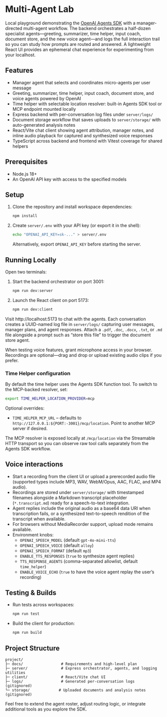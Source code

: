 # Multi-Agent Lab

Local playground demonstrating the [OpenAI Agents SDK](https://github.com/openai/openai-agents-js) with a manager-directed multi-agent workflow. The backend orchestrates a half-dozen specialist agents—greeting, summarizer, time helper, input coach, document store, and the new voice agent—and logs the full interaction trail so you can study how prompts are routed and answered. A lightweight React UI provides an ephemeral chat experience for experimenting from your localhost.

## Features
- Manager agent that selects and coordinates micro-agents per user message
- Greeting, summarizer, time helper, input coach, document store, and voice agents powered by OpenAI
- Time helper with selectable location resolver: built-in Agents SDK tool or MCP endpoint mounted locally
- Express backend with per-conversation log files under `server/logs/`
- Document storage workflow that saves uploads to `server/storage/` with auto-generated analysis notes
- React/Vite chat client showing agent attribution, manager notes, and inline audio playback for captured and synthesized voice responses
- TypeScript across backend and frontend with Vitest coverage for shared helpers

## Prerequisites
- Node.js 18+
- An OpenAI API key with access to the specified models

## Setup
1. Clone the repository and install workspace dependencies:
   ```bash
   npm install
   ```
2. Create `server/.env` with your API key (or export it in the shell):
   ```bash
   echo "OPENAI_API_KEY=sk-..." > server/.env
   ```
   Alternatively, export `OPENAI_API_KEY` before starting the server.

## Running Locally
Open two terminals:
1. Start the backend orchestrator on port 3001:
   ```bash
   npm run dev:server
   ```
2. Launch the React client on port 5173:
   ```bash
   npm run dev:client
   ```
Visit http://localhost:5173 to chat with the agents. Each conversation creates a UUID-named log file in `server/logs/` capturing user messages, manager plans, and agent responses. Attach a `.pdf`, `.doc`, `.docx`, `.txt`, or `.md` file alongside a prompt such as “store this file” to trigger the document store agent.

When testing voice features, grant microphone access in your browser. Recordings are optional—drag and drop or upload existing audio clips if you prefer.

### Time Helper configuration

By default the time helper uses the Agents SDK function tool. To switch to the MCP-backed resolver, set:

```bash
export TIME_HELPER_LOCATION_PROVIDER=mcp
```

Optional overrides:

- `TIME_HELPER_MCP_URL` – defaults to `http://127.0.0.1:${PORT:-3001}/mcp/location`. Point to another MCP server if desired.

The MCP resolver is exposed locally at `/mcp/location` via the Streamable HTTP transport so you can observe raw tool calls separately from the Agents SDK workflow.

## Voice interactions
- Start a recording from the client UI or upload a prerecorded audio file (supported types include MP3, WAV, WebM/Opus, AAC, FLAC, and MP4 audio).
- Recordings are stored under `server/storage/` with timestamped filenames alongside a Markdown transcript placeholder (`*.transcript.md`) ready for a speech-to-text integration.
- Agent replies include the original audio as a base64 data URI when transcription fails, or a synthesized text-to-speech rendition of the transcript when available.
- For browsers without MediaRecorder support, upload mode remains available.
- Environment knobs:
  - `OPENAI_SPEECH_MODEL` (default `gpt-4o-mini-tts`)
  - `OPENAI_SPEECH_VOICE` (default `alloy`)
  - `OPENAI_SPEECH_FORMAT` (default `mp3`)
  - `ENABLE_TTS_RESPONSES` (`true` to synthesize agent replies)
  - `TTS_RESPONSE_AGENTS` (comma-separated allowlist, default `time_helper`)
  - `ENABLE_VOICE_ECHO` (`true` to have the voice agent replay the user’s recording)

## Testing & Builds
- Run tests across workspaces:
  ```bash
  npm run test
  ```
- Build the client for production:
  ```bash
  npm run build
  ```

## Project Structure
```
project/
├─ docs/                 # Requirements and high-level plan
├─ server/               # Express orchestrator, agents, and logging utilities
├─ client/               # React/Vite chat UI
├─ logs/                 # Generated per-conversation logs (gitignored)
└─ storage/             # Uploaded documents and analysis notes (gitignored)
```

Feel free to extend the agent roster, adjust routing logic, or integrate additional tools as you explore the SDK.
